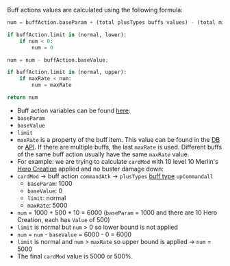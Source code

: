 Buff actions values are calculated using the following formula:
```python
num = buffAction.baseParam + (total plusTypes buffs values) - (total minusTypes buff values)

if buffAction.limit in (normal, lower):
    if num < 0:
        num = 0

num = num - buffAction.baseValue;

if buffAction.limit in (normal, upper):
    if maxRate < num:
        num = maxRate

return num
```

- Buff action variables can be found [here](https://api.atlasacademy.io/export/JP/NiceBuffList.ActionList.json):
- `baseParam`
- `baseValue`
- `limit`
- `maxRate` is a property of the buff item. This value can be found in the [DB](https://apps.atlasacademy.io/db/#/) or [API](https://api.atlasacademy.io/docs). If there are multiple buffs, the last `maxRate` is used. Different buffs of the same buff action usually have the same `maxRate` value.
- For example: we are trying to calculate `cardMod` with 10 level 10 Merlin's [Hero Creation](https://apps.atlasacademy.io/db/#/NA/skill/323650) applied and no buster damage down:
- `cardMod` -> buff action `commandAtk` -> `plusTypes` [buff type](https://apps.atlasacademy.io/db/#/NA/buff/102) `upCommandall`
    - `baseParam`: 1000
    - `baseValue`: 0
    - `limit`: normal
    - `maxRate`: 5000
- `num` = 1000 + 500 * 10 = 6000 (`baseParam` = 1000 and there are 10 Hero Creation, each has `Value` of 500)
- `limit` is normal but `num` > 0 so lower bound is not applied
- `num` = `num` - `baseValue` = 6000 - 0 = 6000
- `limit` is normal and `num` > `maxRate` so upper bound is applied -> `num` = 5000
- The final `cardMod` value is 5000 or 500%.
